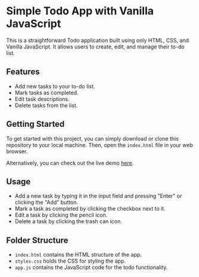 # Simple Todo App with Vanilla JavaScript

This is a straightforward Todo application built using only HTML, CSS, and Vanilla JavaScript. It allows users to create, edit, and manage their to-do list.

## Features

- Add new tasks to your to-do list.
- Mark tasks as completed.
- Edit task descriptions.
- Delete tasks from the list.

## Getting Started

To get started with this project, you can simply download or clone this repository to your local machine. Then, open the `index.html` file in your web browser.

Alternatively, you can check out the live demo [here](#insert-live-demo-link).

## Usage

- Add a new task by typing it in the input field and pressing "Enter" or clicking the "Add" button.
- Mark a task as completed by clicking the checkbox next to it.
- Edit a task by clicking the pencil icon.
- Delete a task by clicking the trash can icon.

## Folder Structure

- `index.html` contains the HTML structure of the app.
- `styles.css` holds the CSS for styling the app.
- `app.js` contains the JavaScript code for the todo functionality.
